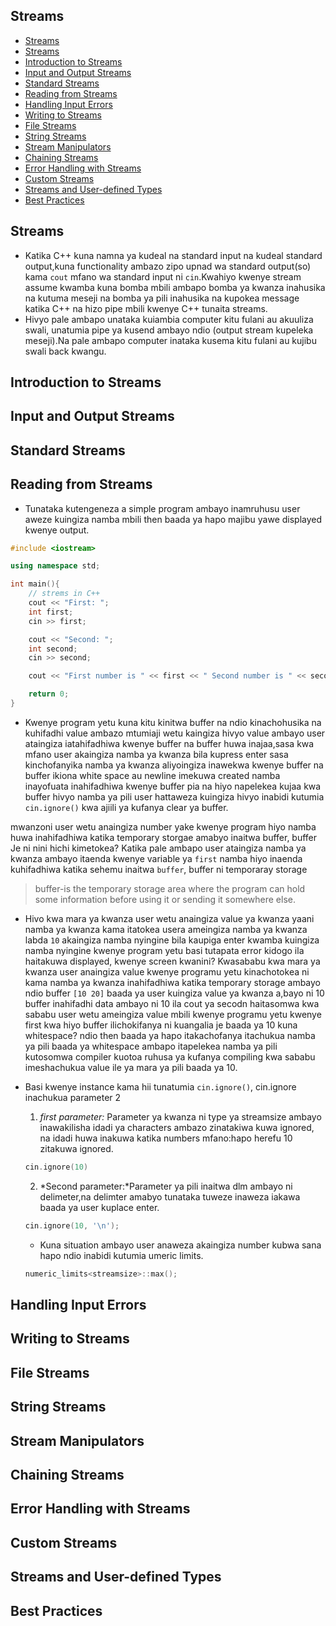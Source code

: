 ## Streams

- [Streams](#streams)
- [Streams](#streams-1)
- [Introduction to Streams](#introduction-to-streams)
- [Input and Output Streams](#input-and-output-streams)
- [Standard Streams](#standard-streams)
- [Reading from Streams](#reading-from-streams)
- [Handling Input Errors](#handling-input-errors)
- [Writing to Streams](#writing-to-streams)
- [File Streams](#file-streams)
- [String Streams](#string-streams)
- [Stream Manipulators](#stream-manipulators)
- [Chaining Streams](#chaining-streams)
- [Error Handling with Streams](#error-handling-with-streams)
- [Custom Streams](#custom-streams)
- [Streams and User-defined Types](#streams-and-user-defined-types)
- [Best Practices](#best-practices)

## Streams

- Katika C++ kuna namna ya kudeal na standard input na kudeal standard output,kuna functionality ambazo zipo upnad wa standard output(so) kama `cout` mfano wa standard input ni `cin`.Kwahiyo kwenye stream assume kwamba kuna bomba mbili ambapo bomba ya kwanza inahusika na kutuma meseji na bomba ya pili inahusika na kupokea message katika C++ na hizo pipe mbili kwenye C++ tunaita streams.
- Hivyo pale ambapo unataka kuiambia computer kitu fulani au akuuliza swali, unatumia pipe ya kusend ambayo ndio (output stream kupeleka meseji).Na pale ambapo computer inataka kusema kitu fulani au kujibu swali back kwangu.

## Introduction to Streams

## Input and Output Streams

## Standard Streams

## Reading from Streams

- Tunataka kutengeneza a simple program ambayo inamruhusu user aweze kuingiza namba mbili then baada ya hapo majibu yawe displayed kwenye output.

```cpp
#include <iostream>

using namespace std;

int main(){
    // strems in C++
    cout << "First: ";
    int first;
    cin >> first;

    cout << "Second: ";
    int second;
    cin >> second;

    cout << "First number is " << first << " Second number is " << second;

    return 0;
}

```

- Kwenye program yetu kuna kitu kinitwa buffer na ndio kinachohusika na kuhifadhi value ambazo mtumiaji wetu kaingiza hivyo value ambayo user ataingiza iatahifadhiwa kwenye buffer na buffer huwa inajaa,sasa kwa mfano user akaingiza namba ya kwanza bila kupress enter sasa kinchofanyika namba ya kwanza aliyoingiza inawekwa kwenye buffer na buffer ikiona white space au newline imekuwa created namba inayofuata inahifadhiwa kwenye buffer pia na hiyo napelekea kujaa kwa buffer hivyo namba ya pili user hattaweza kuingiza hivyo inabidi kutumia `cin.ignore()` kwa ajiili ya kufanya clear ya buffer.

mwanzoni user wetu anaingiza number yake kwenye program hiyo namba huwa inahifadhiwa katika temporary storgae amabyo inaitwa buffer, buffer
Je ni nini hichi kimetokea? Katika pale ambapo user ataingiza namba ya kwanza ambayo itaenda kwenye variable ya `first` namba hiyo inaenda kuhifadhiwa katika sehemu inaitwa `buffer`, buffer ni temporaray storage
> buffer-is the temporary storage area where the program can hold some information before using it or sending it somewhere else.

- Hivo kwa mara ya kwanza user wetu anaingiza value ya kwanza yaani namba ya kwanza kama itatokea usera ameingiza namba ya kwanza labda `10` akaingiza namba nyingine bila kaupiga enter kwamba kuingiza namba nyingine kwenye program yetu basi tutapata error kidogo ila haitakuwa displayed, kwenye screen kwanini? Kwasababu kwa mara ya kwanza user anaingiza value kwenye programu yetu kinachotokea ni kama namba ya kwanza inahifadhiwa katika temporary storage ambayo ndio buffer `[10 20]` baada ya user kuingiza value ya kwanza a,bayo ni 10 buffer inahifadhi data ambayo ni 10 ila cout ya secodn haitasomwa kwa sababu user wetu ameingiza value mbili kwenye programu yetu kwenye first kwa hiyo buffer ilichokifanya ni kuangalia je baada ya 10 kuna whitespace? ndio then baada ya hapo itakachofanya itachukua namba ya pili baada ya whitespace ambapo itapelekea namba ya pili kutosomwa compiler kuotoa ruhusa ya kufanya compiling kwa sababu imeshachukua value ile ya mara ya pili baada ya 10.
- Basi kwenye instance kama hii tunatumia `cin.ignore()`, cin.ignore inachukua parameter 2
   1. *first parameter:* Parameter ya kwanza ni type ya streamsize ambayo inawakilisha idadi ya characters ambazo zinatakiwa kuwa ignored, na idadi huwa inakuwa katika numbers mfano:hapo herefu 10 zitakuwa ignored.

   ```cpp
   cin.ignore(10)
   ```

   2. *Second parameter:*Parameter ya pili inaitwa dlm ambayo ni delimeter,na delimter amabyo tunataka tuweze inaweza iakawa baada ya user kuplace enter.

   ```cpp
   cin.ignore(10, '\n');
   ```

  - Kuna situation ambayo user anaweza akaingiza number kubwa sana hapo ndio inabidi kutumia umeric limits.

   ```cpp
   numeric_limits<streamsize>::max();
   ```

## Handling Input Errors

## Writing to Streams

## File Streams

## String Streams

## Stream Manipulators

## Chaining Streams

## Error Handling with Streams

## Custom Streams

## Streams and User-defined Types

## Best Practices
